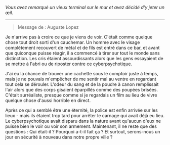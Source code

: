 _Vous avez remarqué un vieux terminal sur le mur et avez décidé d'y jeter un œil._

---

> Message de : Auguste Lopez

Je n'arrive pas à croire ce que je viens de voir. C'était comme quelque chose tout droit sorti d'un cauchemar. Un homme avec le visage complètement recouvert de métal et de fils est entré dans ce bar, et avant que quiconque puisse réagir, il a commencé à tirer sur tout le monde sans distinction. Les cris étaient assourdissants alors que les gens essayaient de se mettre à l'abri ou de riposter contre ce cyberpsychotique.

J'ai eu la chance de trouver une cachette sous le comptoir juste à temps, mais je ne pouvais m'empêcher de me sentir mal au ventre en regardant tout cela se dérouler. L'odeur du sang et de la poudre à canon remplissait l'air alors que des corps gisaient éparpillés comme des poupées brisées. C'était surréaliste, presque comme si je regardais un film au lieu de vivre quelque chose d'aussi horrible en direct.

Après ce qui a semblé être une éternité, la police est enfin arrivée sur les lieux - mais ils étaient trop tard pour arrêter le carnage qui avait déjà eu lieu. Le cyberpsychotique avait disparu dans la nature avant qu'aucun d'eux ne puisse bien le voir ou voir son armement. Maintenant, il ne reste que des questions : Qui était-il ? Pourquoi a-t-il fait ça ? Et surtout, serons-nous un jour en sécurité à nouveau dans notre propre ville ?
